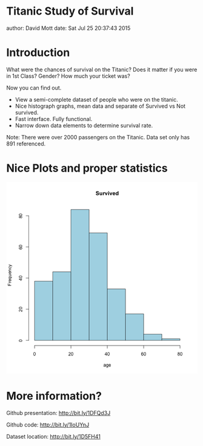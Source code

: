 Titanic Study of Survival
========================================================
author: David Mott
date: Sat Jul 25 20:37:43 2015

Introduction
========================================================

What were the chances of survival on the Titanic? 
Does it matter if you were in 1st Class?  Gender?  How much your ticket was? 

Now you can find out.  

- View a semi-complete dataset of people who were on the titanic. 
- Nice histograph graphs, mean data and separate of Survived vs Not survived.  
- Fast interface.  Fully functional. 
- Narrow down data elements to determine survival rate. 

Note:  There were over 2000 passengers on the Titanic.  Data set only has 891 referenced.  

Nice Plots and proper statistics
========================================================

![plot of chunk unnamed-chunk-1](TitanicStudy-figure/unnamed-chunk-1-1.png) 

More information?
========================================================

Github presentation: 
http://bit.ly/1DFQd3J

Github code:
http://bit.ly/1IoUYnJ 

Dataset location:
http://bit.ly/1D5FH41


